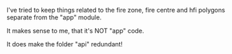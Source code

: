 I've tried to keep things related to the fire zone, fire centre and hfi polygons separate from the "app" module.

It makes sense to me, that it's NOT "app" code.

It does make the folder "api" redundant!


